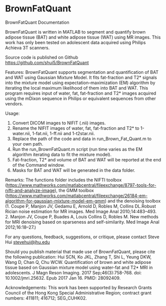 # BrownFatQuant
 
BrownFatQuant Documentation

BrownFatQuant is written in MATLAB to segment and quantify brown adipose tissue (BAT) and white adipose tissue (WAT) using MR images. This work has only been tested on adolescent data acquired using Philips Achieva 3T scanners.


Source code is published on Github https://github.com/shui5/BrownFatQuant

Features:
BrownFatQuant supports segmentation and quantification of BAT and WAT using Gaussian Mixture Model. It fits fat-fraction and T2* signals into the mixture model using expectation–maximization (EM) algorithm by iterating the local maximum likelihood  of them into BAT and WAT. This program requires input of water, fat, fat-fraction and T2* images acquired using the mDixon sequence in Philips or equivalent sequences from other vendors.

Usage:
1) Convert DICOM images to NIFIT (.nii) images.
2) Rename the NIFIT images of water, fat, fat-fraction and T2* to 1-water.nii, 1-fat.nii, 1-ff.nii and 1-t2star.nii.
3) Replace the path of the code and data in run_Brown_Fat_Quant.m to your own path.
4) Run the run_BrownFatQuant.m script (run time varies as the EM algorithm iterating data to fit the mixture model). 
5) Fat-fraction, T2* and volume of BAT and WAT will be reported at the end of the Command window.
6) Masks for BAT and WAT will be generated in the data folder.

Remarks:
The functions folder includes the NIFTI toolbox (https://www.mathworks.com/matlabcentral/fileexchange/8797-tools-for-nifti-and-analyze-image), the GMM toolbox (https://www.mathworks.com/matlabcentral/fileexchange/26184-em-algorithm-for-gaussian-mixture-model-em-gmm) and the denoising toolbox (1. Coupe P, Manjon JV, Gedamu E, Arnold D, Robles M, Collins DL.Robust Rician noise estimation for MR images. Med Image Anal 2010;14:483–493. 2. Manjon JV, Coupe P, Buades A, Louis Collins D, Robles M. New methods for MRI denoising based on sparseness and self-similarity. Med Image Anal 2012;16:18–27.)

For any questions, feedback, suggestions, or critique, please contact Steve Hui <stevehui@jhu.edu>

Should you publish material that made use of BrownFatQuant, please cite the following publication:
Hui SCN, Ko JKL, Zhang T, Shi L, Yeung DKW, Wang D, Chan Q, Chu WCW. Quantification of brown and white adipose tissue based on Gaussian mixture model using water-fat and T2* MRI in adolescents. J Magn Reson Imaging. 2017 Sep;46(3):758-768. doi: 10.1002/jmri.25632. Epub 2017 Jan 16. PMID: 28092409.

Acknowledgements:
This work has been supported by Research Grants Council of the Hong Kong Special Administrative Region; contract grant numbers: 411811; 416712; SEG_CUHK02.
